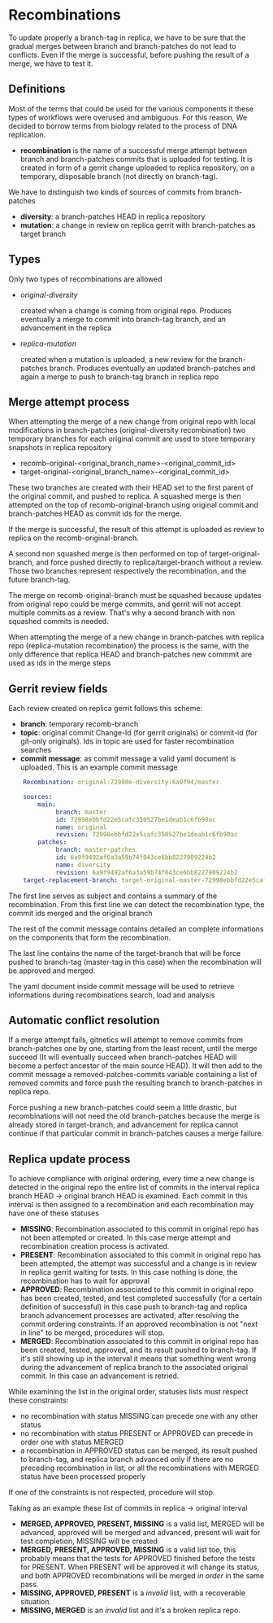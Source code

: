 Recombinations
==============

To update properly a branch-tag in replica, we have to be sure that the gradual
merges between branch and branch-patches do not lead to conflicts. Even if the
merge is successful, before pushing the result of a merge, we have to test it.

Definitions
-----------

Most of the terms that could be used for the various components it these types
of workflows were overused and ambiguous. For this reason, We decided to borrow
terms from biology related to the process of DNA replication.
- **recombination** is the name of a successful merge attempt between branch and
  branch-patches commits that is uploaded for testing. It is created in form of
  a gerrit change uploaded to replica repository, on a temporary, disposable
  branch (not directly on branch-tag).

We have to distinguish two kinds of sources of commits from branch-patches
- **diversity**: a branch-patches HEAD in replica repository
- **mutation**: a change in review on replica gerrit with branch-patches as
  target branch

Types
-----

Only two types of recombinations are allowed

- *original-diversity*

    created when a change is coming from original repo. Produces eventually a
    merge to commit into branch-tag branch, and an advancement in the replica

- *replica-mutation*

    created when a mutation is uploaded, a new review for the branch-patches
    branch. Produces eventually an updated branch-patches and again a merge to
    push to branch-tag branch in replica repo


Merge attempt process
-------------------------

When attempting the merge of a new change from original repo with local
modifications in branch-patches (original-diversity recombination) two temporary
branches for each original commit are used to store temporary snapshots in
replica repository

- recomb-original-\<original_branch_name>-\<original_commit_id\>
- target-original-\<original_branch_name\>-\<original_commit_id\>

These two branches are created with their HEAD set to the first parent of the
original commit, and pushed to replica. A squashed merge is then attempted on
the top of recomb-original-branch using original commit and branch-patches HEAD
as commit ids for the merge.

If the merge is successful, the result of this attempt is uploaded as review to
replica on the recomb-original-branch.

A second non squashed merge is then performed on top of target-original-branch,
and force pushed directly to replica/target-branch without a review. Those two
branches represent respectively the recombination, and the future branch-tag.

The merge on recomb-original-branch must be squashed because updates from
original repo could be merge commits, and gerrit will not accept multiple
commits as a review. That's why a second branch with non squashed commits is
needed.

When attempting the merge of a new change in branch-patches with replica repo
(replica-mutation recombination) the process is the same, with the only
difference that replica HEAD and branch-patches new commmit are used as ids in
the merge steps

Gerrit review fields
-------------

Each review created on replica gerrit follows this scheme:

- **branch**: temporary recomb-branch
- **topic**: original commit Change-Id (for gerrit originals) or commit-id (for
  git-only originals). Ids in topic are used for faster recombination searches
- **commit message**: as commit message a valid yaml document is uploaded. This
  is an example commit message


```yaml
    Recombination: original:72998e-diversity:6a9f94/master

    sources:
        main:
             branch: master
             id: 72998ebbfd22e5cafc350527be1deab1c6fb90ac
             name: original
             revision: 72998ebbfd22e5cafc350527be1deab1c6fb90ac
        patches:
             branch: master-patches
             id: 6a9f9492af6a3a59b74f043ce6bb8227909224b2
             name: diversity
             revision: 6a9f9492af6a3a59b74f043ce6bb8227909224b2
    target-replacement-branch: target-original-master-72998ebbfd22e5cafc350527be1deab1c6fb90ac
```

The first line serves as subject and contains a summary of the recombination.
From this first line we can detect the recombination type, the commit ids merged
and the original branch

The rest of the commit message contains detailed an complete informations on the
components that form the recombination.

The last line contains the name of the target-branch that will be force pushed
to branch-tag (master-tag in this case) when the recombination will be approved
and merged.

The yaml document inside commit message will be used to retrieve informations
during recombinations search, load and analysis

Automatic conflict resolution
-----------------------------
If a merge attempt fails, gitnetics will attempt to remove commits from
branch-patches one by one, starting from the least recent, until the merge
succeed (It will eventually succeed when branch-patches HEAD will become a
perfect ancestor of the main source HEAD). It will then add to the commit
message a removed-patches-commits variable containing a list of removed commits
and force push the resulting branch to branch-patches in replica repo.

Force pushing a new branch-patches could seem a little drastic, but
recombinations will not need the old branch-patches because the merge is already
stored in target-branch, and advancement for replica cannot continue if that
particular commit in branch-patches causes a merge failure.

Replica update process
----------------------

To achieve compliance with original ordering, every time a new change is detected
in the original repo the entire list of commits in the interval replica branch
HEAD -> original branch HEAD is examined. Each commit in this interval is then
assigned to a recombination and each recombination may have one of these
statuses

- **MISSING**: Recombination associated to this commit in original repo has not
  been attempted or created. In this case merge attempt and recombination
  creation process is activated.
- **PRESENT**: Recombination associated to this commit in original repo has been
  attempted, the attempt was successful and a change is in review in replica
  gerrit waiting for tests. In this case nothing is done, the recombination has
  to wait for approval
- **APPROVED**: Recombination associated to this commit in original repo has
  been created, tested, and test completed successfully (for a certain
  definition of successful) in this case push to branch-tag and replica branch
  advancement processes are activated, after resolving the commit ordering
  constraints. If an approved recombination is not "next in line" to be merged,
  procedures will stop.
- **MERGED**: Recombination associated to this commit in original repo has been
  created, tested, approved, and its result pushed to branch-tag. If it's still
  showing up in the interval it means that something went wrong during the
  advancement of replica branch to the associated original commit. In this case
  an advancement is retried.

While examining the list in the original order, statuses lists must respect these
constraints:

- no recombination with status MISSING can precede one with any other status
- no recombination with status PRESENT or APPROVED can precede in order one with
  status MERGED
- a recombination in APPROVED status can be merged, its result pushed to
  branch-tag, and replica branch advanced only if there are no preceding
  recombination in list, or all the recombinations with MERGED status have been
  processed properly

If one of the constraints is not respected, procedure will stop.

Taking as an example these list of commits in replica -> original interval
- **MERGED, APPROVED, PRESENT, MISSING** is a valid list, MERGED will be
  advanced, approved will be merged and advanced, present will wait for test
  completion, MISSING will be created
- **MERGED, PRESENT, APPROVED, MISSING** is a valid list too, this probably
  means that the tests for APPROVED finished before the tests for PRESENT. When
  PRESENT will be approved it will change its status, and both APPROVED
  recombinations will be merged _in order_ in the same pass.
- **MISSING, APPROVED, PRESENT** is a _invalid_ list, with a recoverable
  situation.
- **MISSING, MERGED** is an _invalid_ list and it's a broken replica repo.

